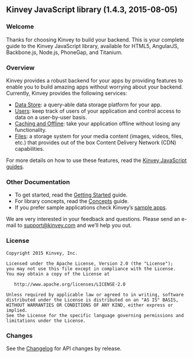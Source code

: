 ## Kinvey JavaScript library (1.4.3, 2015-08-05)

### Welcome
Thanks for choosing Kinvey to build your backend. This is your complete guide to the Kinvey JavaScript library, available for HTML5, AngularJS, Backbone.js, Node.js, PhoneGap, and Titanium.

### Overview
Kinvey provides a robust backend for your apps by providing features to enable you to build amazing apps without worrying about your backend. Currently, Kinvey provides the following services:

* [Data Store](/guides/datastore): a query-able data storage platform for your app.
* [Users](/guides/users): keep track of users of your application and control access to data on a user-by-user basis.
* [Caching and Offline](/guides/caching-offline): take your application offline without losing any functionality.
* [Files](/guides/files): a storage system for your media content (images, videos, files, etc.) that provides out of the box Content Delivery Network (CDN) capabilities.

For more details on how to use these features, read the [Kinvey JavaScript guides](/guides).

### Other Documentation
* To get started, read the [Getting Started](/guides/getting-started) guide.
* For library concepts, read the [Concepts](/guides/concepts) guide.
* If you prefer sample applications check Kinvey’s [sample apps](/samples).

We are very interested in your feedback and questions. Please send an e-mail to [support@kinvey.com](mailto:support@kinvey.com) and we’ll help you out.

### License

    Copyright 2015 Kinvey, Inc.

    Licensed under the Apache License, Version 2.0 (the "License");
    you may not use this file except in compliance with the License.
    You may obtain a copy of the License at

       http://www.apache.org/licenses/LICENSE-2.0

    Unless required by applicable law or agreed to in writing, software
    distributed under the License is distributed on an "AS IS" BASIS,
    WITHOUT WARRANTIES OR CONDITIONS OF ANY KIND, either express or implied.
    See the License for the specific language governing permissions and
    limitations under the License.

### Changes
See the [Changelog](/downloads) for API changes by release.
